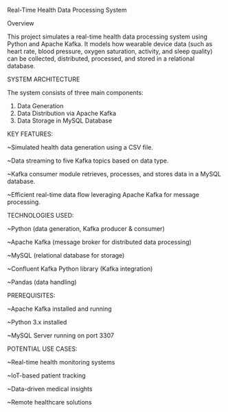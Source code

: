 Real-Time Health Data Processing System

Overview

This project simulates a real-time health data processing system using Python and Apache Kafka. It models how wearable device data (such as heart rate, blood pressure, oxygen saturation, activity, and sleep quality) can be collected, distributed, processed, and stored in a relational database.

SYSTEM ARCHITECTURE

The system consists of three main components:
1. Data Generation
2. Data Distribution via Apache Kafka
3. Data Storage in MySQL Database

KEY FEATURES:

~Simulated health data generation using a CSV file.

~Data streaming to five Kafka topics based on data type.

~Kafka consumer module retrieves, processes, and stores data in a MySQL database.

~Efficient real-time data flow leveraging Apache Kafka for message processing.

TECHNOLOGIES USED:

~Python (data generation, Kafka producer & consumer)

~Apache Kafka (message broker for distributed data processing)

~MySQL (relational database for storage)

~Confluent Kafka Python library (Kafka integration)

~Pandas (data handling)

PREREQUISITES:

~Apache Kafka installed and running

~Python 3.x installed

~MySQL Server running on port 3307

POTENTIAL USE CASES:

~Real-time health monitoring systems

~IoT-based patient tracking

~Data-driven medical insights

~Remote healthcare solutions
